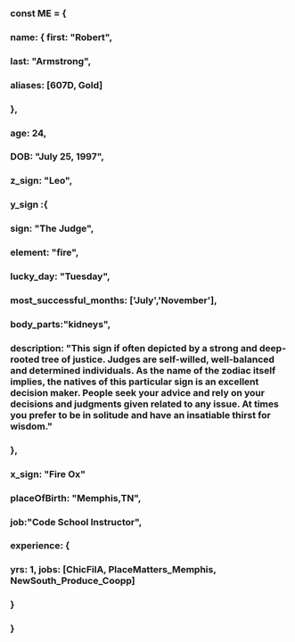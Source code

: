 ### const ME = {
### name: { first: "Robert",
### last: "Armstrong",
### aliases: [607D, Gold]
### },
### age: 24,
### DOB: "July 25, 1997",
### z_sign: "Leo",
### y_sign :{
### sign: "The Judge",
### element: "fire",
### lucky_day: "Tuesday",
### most_successful_months: ['July','November'],
### body_parts:"kidneys",
### description: "This sign if often depicted by a strong and deep-rooted tree of justice. Judges are self-willed, well-balanced and determined individuals. As the name of the zodiac itself implies, the natives of this particular sign is an excellent decision maker. People seek your advice and rely on your decisions and judgments given related to any issue. At times you prefer to be in solitude and have an insatiable thirst for wisdom."
### },
### x_sign: "Fire Ox"
### placeOfBirth: "Memphis,TN",
### job:"Code School Instructor",
### experience: {
### yrs: 1, jobs: [ChicFilA, PlaceMatters_Memphis, NewSouth_Produce_Coopp]
### }
### }
